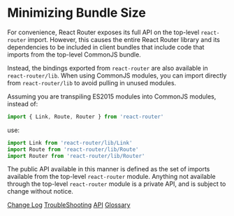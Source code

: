 # Minimizing Bundle Size

For convenience, React Router exposes its full API on the top-level `react-router` import. However, this causes the entire React Router library and its dependencies to be included in client bundles that include code that imports from the top-level CommonJS bundle.

Instead, the bindings exported from `react-router` are also available in `react-router/lib`. When using CommonJS modules, you can import directly from `react-router/lib` to avoid pulling in unused modules.

Assuming you are transpiling ES2015 modules into CommonJS modules, instead of:

```js
import { Link, Route, Router } from 'react-router'
```

use:

```js
import Link from 'react-router/lib/Link'
import Route from 'react-router/lib/Route'
import Router from 'react-router/lib/Router'
```

The public API available in this manner is defined as the set of imports available from the top-level `react-router` module. Anything not available through the top-level `react-router` module is a private API, and is subject to change without notice.

[Change Log](https://github.com/reactjs/react-router/blob/master/CHANGES.md)
[TroubleShooting](https://github.com/reactjs/react-router/blob/master/docs/Troubleshooting.md)
[API](https://github.com/reactjs/react-router/blob/master/docs/API.md)
[Glossary](https://github.com/reactjs/react-router/blob/master/docs/Glossary.md)
